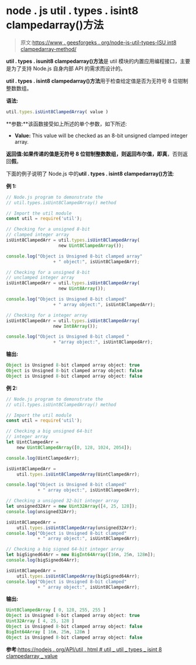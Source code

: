 # node . js util . types . isint8 clampedarray()方法

> 原文:[https://www . geesforgeks . org/node-js-util-types-ISU int8 clampedarray-method/](https://www.geeksforgeeks.org/node-js-util-types-isuint8clampedarray-method/)

**util . types . isunit8 clampedarray()方法**是 util 模块的内置应用编程接口，主要是为了支持 Node.js 自身内部 API 的需求而设计的。

**util . types . isint8 clampedarray()方法**用于检查给定值是否为无符号 8 位钳制整数数组。

**语法:**

```js
util.types.isUint8ClampedArray( value )
```

**参数:**该函数接受如上所述的单个参数，如下所述:

*   **Value:** This value will be checked as an 8-bit unsigned clamped integer array.

**返回值:**如果传递的值是无符号 8 位钳制整数数组，则返回布尔值，即**真**，否则返回**假**。

下面的例子说明了 Node.js 中的**util . types . isint8 clampedarray()方法**:

**例 1:**

```js
// Node.js program to demonstrate the
// util.types.isUint8ClampedArray() method

// Import the util module
const util = require('util');

// Checking for a unsigned 8-bit
// clamped integer array
isUint8ClampedArr = util.types.isUint8ClampedArray(
                    new Uint8ClampedArray());

console.log("Object is Unsigned 8-bit clamped array"
                  + " object:", isUint8ClampedArr);

// Checking for a unsigned 8-bit
// unclamped integer array
isUint8ClampedArr = util.types.isUint8ClampedArray(
                    new Uint8Array());

console.log("Object is Unsigned 8-bit clamped"
                  + " array object:", isUint8ClampedArr);

// Checking for a integer array
isUint8ClampedArr = util.types.isUint8ClampedArray(
                  new Int8Array());

console.log("Object is Unsigned 8-bit clamped "
                  + "array object:", isUint8ClampedArr);
```

**输出:**

```js
Object is Unsigned 8-bit clamped array object: true
Object is Unsigned 8-bit clamped array object: false
Object is Unsigned 8-bit clamped array object: false
```

**例 2:**

```js
// Node.js program to demonstrate the
// util.types.isUint8ClampedArray() method

// Import the util module
const util = require('util');

// Checking a big unsigned 64-bit
// integer array
let UintClampedArr = 
    new Uint8ClampedArray([0, 128, 1024, 2054]);

console.log(UintClampedArr);

isUint8ClampedArr = 
    util.types.isUint8ClampedArray(UintClampedArr);

console.log("Object is Unsigned 8-bit clamped"
            + " array object:", isUint8ClampedArr);

// Checking a unsigned 32-bit integer array
let unsigned32Arr = new Uint32Array([4, 25, 128]);
console.log(unsigned32Arr);

isUint8ClampedArr = 
    util.types.isUint8ClampedArray(unsigned32Arr);
console.log("Object is Unsigned 8-bit clamped"
            + " array object:", isUint8ClampedArr);

// Checking a big signed 64-bit integer array
let bigSigned64Arr = new BigInt64Array([16n, 25n, 128n]);
console.log(bigSigned64Arr);

isUint8ClampedArr = 
    util.types.isUint8ClampedArray(bigSigned64Arr);
console.log("Object is Unsigned 8-bit clamped"
            + " array object:", isUint8ClampedArr);
```

**输出:**

```js
Uint8ClampedArray [ 0, 128, 255, 255 ]
Object is Unsigned 8-bit clamped array object: true
Uint32Array [ 4, 25, 128 ]
Object is Unsigned 8-bit clamped array object: false
BigInt64Array [ 16n, 25n, 128n ]
Object is Unsigned 8-bit clamped array object: false
```

**参考:**[https://nodejs . org/API/util . html # util _ util _ types _ isint 8 clampedarray _ value](https://nodejs.org/api/util.html#util_util_types_isuint8clampedarray_value)